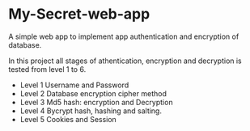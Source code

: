 # My-Secret-web-app
A simple web app to implement app authentication and encryption of database.

In this project all stages of athentication, encryption and decryption is tested from level 1 to 6. 

 - Level 1    Username and Password
 - Level 2    Database encryption cipher method
 - Level 3    Md5 hash: encryption and Decryption
 - Level 4    Bycrypt hash, hashing and salting.
 - Level 5    Cookies and Session
 
